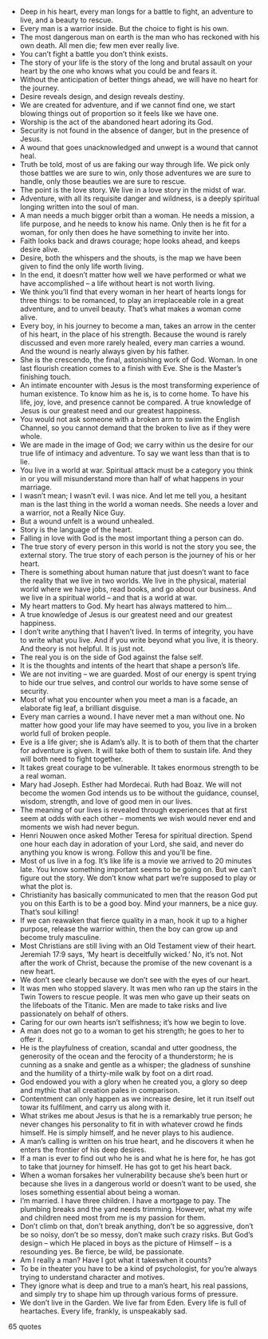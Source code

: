  - Deep in his heart, every man longs for a battle to fight, an adventure to live, and a beauty to rescue.
 - Every man is a warrior inside. But the choice to fight is his own.
 - The most dangerous man on earth is the man who has reckoned with his own death. All men die; few men ever really live.
 - You can’t fight a battle you don’t think exists.
 - The story of your life is the story of the long and brutal assault on your heart by the one who knows what you could be and fears it.
 - Without the anticipation of better things ahead, we will have no heart for the journey.
 - Desire reveals design, and design reveals destiny.
 - We are created for adventure, and if we cannot find one, we start blowing things out of proportion so it feels like we have one.
 - Worship is the act of the abandoned heart adoring its God.
 - Security is not found in the absence of danger, but in the presence of Jesus.
 - A wound that goes unacknowledged and unwept is a wound that cannot heal.
 - Truth be told, most of us are faking our way through life. We pick only those battles we are sure to win, only those adventures we are sure to handle, only those beauties we are sure to rescue.
 - The point is the love story. We live in a love story in the midst of war.
 - Adventure, with all its requisite danger and wildness, is a deeply spiritual longing written into the soul of man.
 - A man needs a much bigger orbit than a woman. He needs a mission, a life purpose, and he needs to know his name. Only then is he fit for a woman, for only then does he have something to invite her into.
 - Faith looks back and draws courage; hope looks ahead, and keeps desire alive.
 - Desire, both the whispers and the shouts, is the map we have been given to find the only life worth living.
 - In the end, it doesn’t matter how well we have performed or what we have accomplished – a life without heart is not worth living.
 - We think you’ll find that every woman in her heart of hearts longs for three things: to be romanced, to play an irreplaceable role in a great adventure, and to unveil beauty. That’s what makes a woman come alive.
 - Every boy, in his journey to become a man, takes an arrow in the center of his heart, in the place of his strength. Because the wound is rarely discussed and even more rarely healed, every man carries a wound. And the wound is nearly always given by his father.
 - She is the crescendo, the final, astonishing work of God. Woman. In one last flourish creation comes to a finish with Eve. She is the Master’s finishing touch.
 - An intimate encounter with Jesus is the most transforming experience of human existence. To know him as he is, is to come home. To have his life, joy, love, and presence cannot be compared. A true knowledge of Jesus is our greatest need and our greatest happiness.
 - You would not ask someone with a broken arm to swim the English Channel, so you cannot demand that the broken to live as if they were whole.
 - We are made in the image of God; we carry within us the desire for our true life of intimacy and adventure. To say we want less than that is to lie.
 - You live in a world at war. Spiritual attack must be a category you think in or you will misunderstand more than half of what happens in your marriage.
 - I wasn’t mean; I wasn’t evil. I was nice. And let me tell you, a hesitant man is the last thing in the world a woman needs. She needs a lover and a warrior, not a Really Nice Guy.
 - But a wound unfelt is a wound unhealed.
 - Story is the language of the heart.
 - Falling in love with God is the most important thing a person can do.
 - The true story of every person in this world is not the story you see, the external story. The true story of each person is the journey of his or her heart.
 - There is something about human nature that just doesn’t want to face the reality that we live in two worlds. We live in the physical, material world where we have jobs, read books, and go about our business. And we live in a spiritual world – and that is a world at war.
 - My heart matters to God. My heart has always mattered to him...
 - A true knowledge of Jesus is our greatest need and our greatest happiness.
 - I don’t write anything that I haven’t lived. In terms of integrity, you have to write what you live. And if you write beyond what you live, it is theory. And theory is not helpful. It is just not.
 - The real you is on the side of God against the false self.
 - It is the thoughts and intents of the heart that shape a person’s life.
 - We are not inviting – we are guarded. Most of our energy is spent trying to hide our true selves, and control our worlds to have some sense of security.
 - Most of what you encounter when you meet a man is a facade, an elaborate fig leaf, a brilliant disguise.
 - Every man carries a wound. I have never met a man without one. No matter how good your life may have seemed to you, you live in a broken world full of broken people.
 - Eve is a life giver; she is Adam’s ally. It is to both of them that the charter for adventure is given. It will take both of them to sustain life. And they will both need to fight together.
 - It takes great courage to be vulnerable. It takes enormous strength to be a real woman.
 - Mary had Joseph. Esther had Mordecai. Ruth had Boaz. We will not become the women God intends us to be without the guidance, counsel, wisdom, strength, and love of good men in our lives.
 - The meaning of our lives is revealed through experiences that at first seem at odds with each other – moments we wish would never end and moments we wish had never begun.
 - Henri Nouwen once asked Mother Teresa for spiritual direction. Spend one hour each day in adoration of your Lord, she said, and never do anything you know is wrong. Follow this and you’ll be fine.
 - Most of us live in a fog. It’s like life is a movie we arrived to 20 minutes late. You know something important seems to be going on. But we can’t figure out the story. We don’t know what part we’re supposed to play or what the plot is.
 - Christianity has basically communicated to men that the reason God put you on this Earth is to be a good boy. Mind your manners, be a nice guy. That’s soul killing!
 - If we can reawaken that fierce quality in a man, hook it up to a higher purpose, release the warrior within, then the boy can grow up and become truly masculine.
 - Most Christians are still living with an Old Testament view of their heart. Jeremiah 17:9 says, ‘My heart is deceitfully wicked.’ No, it’s not. Not after the work of Christ, because the promise of the new covenant is a new heart.
 - We don’t see clearly because we don’t see with the eyes of our heart.
 - It was men who stopped slavery. It was men who ran up the stairs in the Twin Towers to rescue people. It was men who gave up their seats on the lifeboats of the Titanic. Men are made to take risks and live passionately on behalf of others.
 - Caring for our own hearts isn’t selfishness; it’s how we begin to love.
 - A man does not go to a woman to get his strength; he goes to her to offer it.
 - He is the playfulness of creation, scandal and utter goodness, the generosity of the ocean and the ferocity of a thunderstorm; he is cunning as a snake and gentle as a whisper; the gladness of sunshine and the humility of a thirty-mile walk by foot on a dirt road.
 - God endowed you with a glory when he created you, a glory so deep and mythic that all creation pales in comparison.
 - Contentment can only happen as we increase desire, let it run itself out towar its fulfilment, and carry us along with it.
 - What strikes me about Jesus is that he is a remarkably true person; he never changes his personality to fit in with whatever crowd he finds himself. He is simply himself, and he never plays to his audience.
 - A man’s calling is written on his true heart, and he discovers it when he enters the frontier of his deep desires.
 - If a man is ever to find out who he is and what he is here for, he has got to take that journey for himself. He has got to get his heart back.
 - When a woman forsakes her vulnerability because she’s been hurt or because she lives in a dangerous world or doesn’t want to be used, she loses something essential about being a woman.
 - I’m married. I have three children. I have a mortgage to pay. The plumbing breaks and the yard needs trimming. However, what my wife and children need most from me is my passion for them.
 - Don’t climb on that, don’t break anything, don’t be so aggressive, don’t be so noisy, don’t be so messy, don’t make such crazy risks. But God’s design – which He placed in boys as the picture of Himself – is a resounding yes. Be fierce, be wild, be passionate.
 - Am I really a man? Have I got what it takeswhen it counts?
 - To be in theater you have to be a kind of psychologist, for you’re always trying to understand character and motives.
 - They ignore what is deep and true to a man’s heart, his real passions, and simply try to shape him up through various forms of pressure.
 - We don’t live in the Garden. We live far from Eden. Every life is full of heartaches. Every life, frankly, is unspeakably sad.

65 quotes